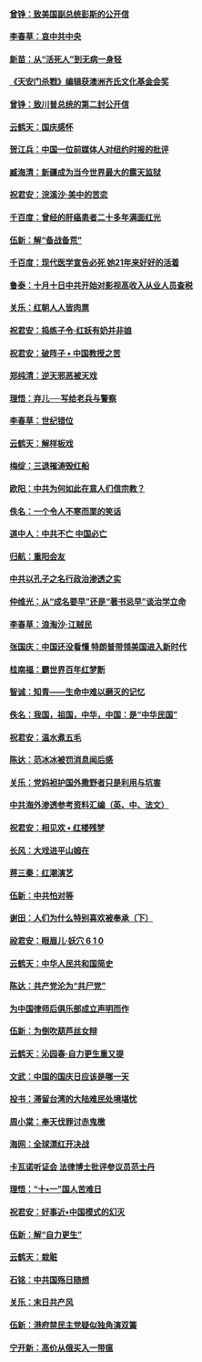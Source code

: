 #### [曾铮：致美国副总统彭斯的公开信](../pages/nsc993/n10779942.md?t=10131234) 

#### [李春草：哀中共中央](../pages/nsc993/n10778921.md?t=10131234) 

#### [新苗：从“活死人”到无病一身轻](../pages/nsc993/n10778538.md?t=10131234) 

#### [《天安门杀戮》编辑获澳洲齐氏文化基金会奖](../pages/nsc993/n10777219.md?t=10131234) 

#### [曾铮：致川普总统的第二封公开信](../pages/nsc993/n10777329.md?t=10131234) 

#### [云鹤天：国庆感怀](../pages/nsc993/n10775823.md?t=10131234) 

#### [贺江兵：中国一位前媒体人对纽约时报的批评](../pages/nsc993/n10776626.md?t=10131234) 

#### [臧海清：新疆成为当今世界最大的露天监狱](../pages/nsc993/n10775817.md?t=10131234) 

#### [祝君安：浣溪沙‧美中的苦恋](../pages/nsc993/n10775813.md?t=10131234) 

#### [千百度：曾经的肝癌患者二十多年满面红光](../pages/nsc993/n10775728.md?t=10131234) 

#### [伍新：解“备战备荒”](../pages/nsc993/n10773928.md?t=10131234) 

#### [千百度：现代医学宣告必死 她21年来好好的活着](../pages/nsc993/n10773703.md?t=10131234) 

#### [鲁泰：十月十日中共开始对影视高收入从业人员查税](../pages/nsc993/n10773444.md?t=10131234) 

#### [关乐：红朝人人皆肉票](../pages/nsc993/n10773429.md?t=10131234) 

#### [祝君安：捣练子令‧红妖有奶并非娘](../pages/nsc993/n10773412.md?t=10131234) 

#### [祝君安：破阵子 • 中国教授之苦](../pages/nsc993/n10772347.md?t=10131234) 

#### [郑纯清：逆天邪恶被天戏](../pages/nsc993/n10772339.md?t=10131234) 

#### [理悟：弃儿──写给老兵与警察](../pages/nsc993/n10772337.md?t=10131234) 

#### [李春草：世纪错位](../pages/nsc993/n10768198.md?t=10131234) 

#### [云鹤天：解样板戏](../pages/nsc993/n10768193.md?t=10131234) 

#### [梅绽：三退摧涛毁红船](../pages/nsc993/n10768163.md?t=10131234) 

#### [欧阳：中共为何如此在意人们信宗教？](../pages/nsc993/n10768144.md?t=10131234) 

#### [佚名：一个令人不寒而栗的笑话](../pages/nsc993/n10768061.md?t=10131234) 

#### [道中人：中共不亡 中国必亡](../pages/nsc993/n10768017.md?t=10131234) 

#### [归航：重阳会友](../pages/nsc993/n10767544.md?t=10131234) 

#### [中共以孔子之名行政治渗透之实](../pages/nsc993/n10767697.md?t=10131234) 

#### [仲维光：从“成名要早”还是“著书忌早”谈治学立命](../pages/nsc993/n10767650.md?t=10131234) 

#### [李春草：浪淘沙‧江贼民](../pages/nsc993/n10767480.md?t=10131234) 

#### [张国庆：中国还没看懂 特朗普带领美国进入新时代](../pages/nsc993/n10764224.md?t=10131234) 

#### [桂南福：霸世界百年红梦断](../pages/nsc993/n10762380.md?t=10131234) 

#### [智诚：知青——生命中难以磨灭的记忆](../pages/nsc993/n10762372.md?t=10131234) 

#### [佚名：我国，祖国，中华，中国：是“中华民国”](../pages/nsc993/n10762366.md?t=10131234) 

#### [祝君安：温水煮五毛](../pages/nsc993/n10762362.md?t=10131234) 

#### [陈达：范冰冰被罚消息闻后感](../pages/nsc993/n10760142.md?t=10131234) 

#### [关乐：党妈袒护国外撒野者只是利用与坑害](../pages/nsc993/n10760019.md?t=10131234) 

#### [中共海外渗透参考资料汇编（英、中、法文）](../pages/nsc993/n10756055.md?t=10131234) 

#### [祝君安：相见欢  •  红楼残梦](../pages/nsc993/n10757542.md?t=10131234) 

#### [长风：大戏进平山姆在](../pages/nsc993/n10757155.md?t=10131234) 

#### [蒋三秦：红潮演艺](../pages/nsc993/n10756736.md?t=10131234) 

#### [伍新：中共怕对等](../pages/nsc993/n10754812.md?t=10131234) 

#### [谢田：人们为什么特别喜欢被奉承（下）](../pages/nsc993/n10755072.md?t=10131234) 

#### [祋君安：眼眉儿‧妖穴 6 1 0](../pages/nsc993/n10754802.md?t=10131234) 

#### [云鹤天：中华人民共和国简史](../pages/nsc993/n10753546.md?t=10131234) 

#### [陈达：共产党沦为“共尸党”](../pages/nsc993/n10753506.md?t=10131234) 

#### [为中国律师后俱乐部成立声明而作](../pages/nsc993/n10753359.md?t=10131234) 

#### [伍新：为倒吹葫芦丝女辩](../pages/nsc993/n10753300.md?t=10131234) 

#### [云鹤天：沁园春‧自力更生重又提](../pages/nsc993/n10752681.md?t=10131234) 

#### [文武：中国的国庆日应该是哪一天](../pages/nsc993/n10752564.md?t=10131234) 

#### [投书：滞留台湾的大陆难民处境堪忧](../pages/nsc993/n10751122.md?t=10131234) 

#### [周小棠：奉天伐罪讨赤鬼檄](../pages/nsc993/n10749279.md?t=10131234) 

#### [海网：全球漂红开决战](../pages/nsc993/n10747774.md?t=10131234) 

#### [卡瓦诺听证会 法律博士批评参议员范士丹](../pages/nsc993/n10748504.md?t=10131234) 

#### [理悟：“十•一”国人苦难日](../pages/nsc993/n10747763.md?t=10131234) 

#### [祝君安：好事近•中国模式的幻灭](../pages/nsc993/n10747755.md?t=10131234) 

#### [伍新：解“自力更生”](../pages/nsc993/n10747744.md?t=10131234) 

#### [云鹤天：栽赃](../pages/nsc993/n10747735.md?t=10131234) 

#### [石铭：中共国殇日随想](../pages/nsc993/n10747202.md?t=10131234) 

#### [关乐：末日共产风](../pages/nsc993/n10745398.md?t=10131234) 

#### [伍新：港府禁民主党疑似独角演双簧](../pages/nsc993/n10745393.md?t=10131234) 

#### [宁开新：高价从俄买入一带瘟](../pages/nsc993/n10745381.md?t=10131234) 

